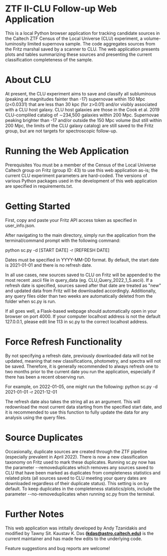 # ZTF II-CLU Follow-up Web Application

This is a local Python browser application for tracking candidate sources in the Caltech ZTF Census of the Local Universe (CLU) experiment, a volume-luminosity limited supernova sample. The code aggregates sources from the Fritz marshal saved by a scanner to CLU. The web application presents plots and tables summarizing these sources and presenting the current classification completeness of the sample.

# About CLU
At present, the CLU experiment aims to save and classify all subluminous (peaking at magnitudes fainter than -17) supernovae within 150 Mpc (z<0.0331) that are less than 30 kpc (for z>0.01) and/or visibly associated with a CLU host galaxy. CLU host galaxies are those in the Cook et al. 2019 CLU-compliled catalog of ∼234,500 galaxies within 200 Mpc. Supernovae peaking brighter than -17 and/or outside the 150 Mpc volume (but still within 200 Mpc, the limits of the CLU galaxy catalog) are still saved to the Fritz group, but are not targets for spectroscopic follow-up.

# Running the Web Application
Prerequisites
You must be a member of the Census of the Local Universe Caltech group on Fritz (group ID: 43) to use this web application as-is; the current CLU experiment parameters are hard-coded. The versions of various Python packages used in the development of this web application are specified in requirements.txt.

# Getting Started
First, copy and paste your Fritz API access token as specified in user_info.json.

After navigating to the main directory, simply run the application from the terminal/command prompt with the following command:

python sc.py -d [START DATE] -r [REFRESH DATE]

Dates must be specified in YYYY-MM-DD format. By default, the start date is 2021-01-01 and there is no refresh date.

In all use cases, new sources saved to CLU on Fritz will be appended to the most recent .ascii file in query_data (eg. CLU_Query_2022_1_5.ascii). If a refresh date is specified, sources saved after that date are treated as "new" and updated data from Fritz will be downloaded accordingly. Additionally, any query files older than two weeks are automatically deleted from the folder when sc.py is run.

If all goes well, a Flask-based webpage should automatically open in your browser on port 4000. If your computer localhost address is not the default 127.0.0.1, please edit line 113 in sc.py to the correct localhost address.

# Force Refresh Functionality
By not specifying a refresh date, previously downloaded data will not be updated, meaning that new classifications, photometry, and spectra will not be saved. Therefore, it is generally recommended to always refresh one to two months prior to the current date you run the application, especially if there has been a recent observing run.

For example, on 2022-01-05, one might run the following: python sc.py -d 2021-01-01 -r 2021-12-01

The refresh date also takes the string all as an argument. This will redownload the most current data starting from the specified start date, and it is recommended to use this function to fully update the data for any analysis using the query files.

# Source Duplicates
Occasionally, duplicate sources are created through the ZTF pipeline (especially prevalent in April 2022). There is now a new classification taxonomy on Fritz used to mark these duplicates. Running sc.py now has the parameter --removeduplicates which removes any sources saved to CLU that have been marked as duplicates from completeness statistics and related plots (all sources saved to CLU meeting your query dates are downloaded regardless of their duplicate status). This setting is on by default. To keep duplicates in the completeness statistics/plots, include the parameter --no-removeduplicates when running sc.py from the terminal.

# Further Notes
This web application was intitally developed by Andy Tzanidakis and modified by Tawny Sit. Kaustav K. Das **(kdas@astro.caltech.edu)** is the current maintainer and has made few edits to the underlying code.

Feature suggestions and bug reports are welcome!
